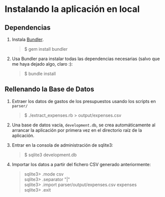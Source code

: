 Instalando la aplicación en local
=================================

Dependencias
------------

 1. Instala [Bundler][1].
 
    > $ gem install bundler
    
 2. Usa Bundler para instalar todas las dependencias necesarias (salvo que me haya dejado algo, claro :):
 
    > $ bundle install

[1]: http://gembundler.com/

Rellenando la Base de Datos
---------------------------

 1. Extraer los datos de gastos de los presupuestos usando los scripts en `parser/`
 
    > $ ./extract_expenses.rb > output/expenses.csv
    
 1. Una base de datos vacía, `development.db`, se crea automáticamente al arrancar la aplicación por primera vez en el directorio raíz de la aplicación.
 
 1. Entrar en la consola de administración de sqlite3:
 
    > $ sqlite3 development.db
    
 1. Importar los datos a partir del fichero CSV generado anteriormente:
 
    > sqlite3> .mode csv    
    > sqlite3> .separator "|"    
    > sqlite3> .import parser/output/expenses.csv expenses    
    > sqlite3> .exit    
    
